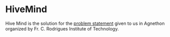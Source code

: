 # HiveMind
 Hive Mind is the solution for the [problem statement](Problem-Statement.md) given to us in Agnethon organized by Fr. C. Rodrigues Institute of Technology.
